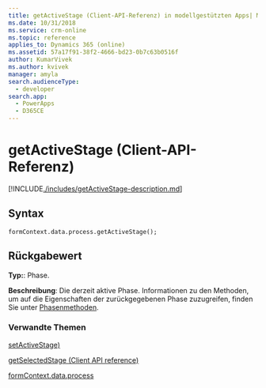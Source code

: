 ```yaml
---
title: getActiveStage (Client-API-Referenz) in modellgestützten Apps| MicrosoftDocs
ms.date: 10/31/2018
ms.service: crm-online
ms.topic: reference
applies_to: Dynamics 365 (online)
ms.assetid: 57a17f91-38f2-4666-bd23-0b7c63b0516f
author: KumarVivek
ms.author: kvivek
manager: amyla
search.audienceType:
  - developer
search.app:
  - PowerApps
  - D365CE
---
```

# <a name="getactivestage-client-api-reference"></a>getActiveStage (Client-API-Referenz)



[!INCLUDE[./includes/getActiveStage-description.md](./includes/getActiveStage-description.md)]

## <a name="syntax"></a>Syntax

`formContext.data.process.getActiveStage();`

## <a name="return-value"></a>Rückgabewert

**Typ:**: Phase. 

**Beschreibung**: Die derzeit aktive Phase. Informationen zu den Methoden, um auf die Eigenschaften der zurückgegebenen Phase zuzugreifen, finden Sie unter [Phasenmethoden](../../formContext-data-process.md#stage-methods).

### <a name="related-topics"></a>Verwandte Themen

[setActiveStage)](setActiveStage.md)

[getSelectedStage (Client API reference)](../getSelectedStage.md)

[formContext.data.process](../../formContext-data-process.md)
 


